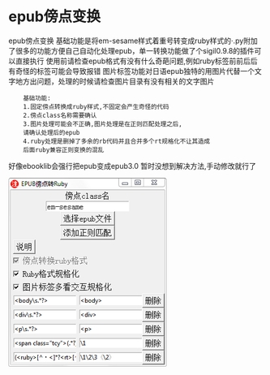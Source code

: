 # epub傍点变换
epub傍点变换
基础功能是将em-sesame样式着重号转变成ruby样式的·.py附加了很多的功能方便自己自动化处理epub，单一转换功能做了个sigil0.9.8的插件可以直接执行
使用前请检查epub格式有没有什么奇葩问题,例如ruby标签前前后后有奇怪的标签可能会导致报错
图片标签功能对日语epub独特的用图片代替一个文字地方出问题，处理的时候请检查图片目录有没有相关的文字图片

        基础功能:
        1.固定傍点转换成ruby样式,不固定会产生奇怪的代码
        2.傍点class名称需要确认
        3.图片处理可能会不正确,图片处理是在正则匹配处理之后,
        请确认处理后的epub
        4.ruby处理是删掉了多余的rb代码并且合并多个rt规格化不让其造成
        后面ruby兼容正则变换的混乱

好像ebooklib会强行把epub变成epub3.0  暂时没想到解决方法,手动修改就行了

   ![图片描述](20230824192745.png)
